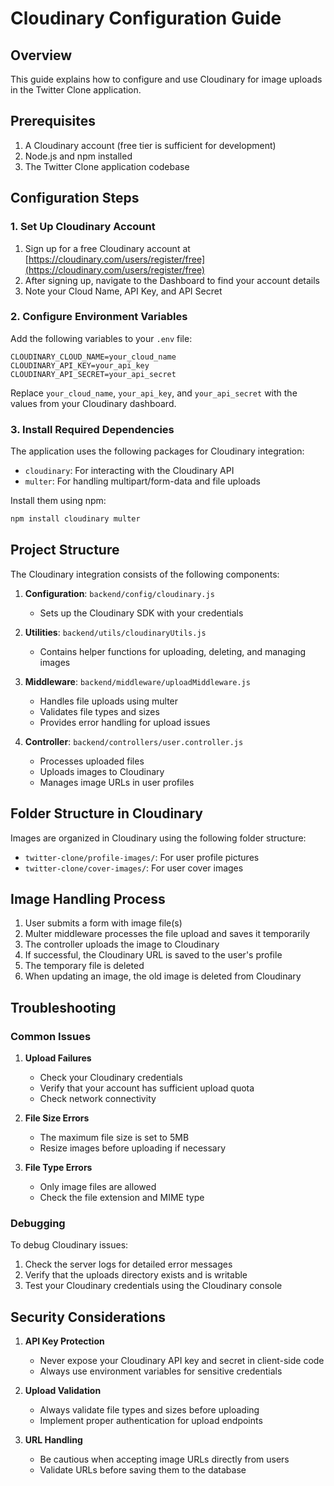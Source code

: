 # Cloudinary Configuration Guide

## Overview

This guide explains how to configure and use Cloudinary for image uploads in the Twitter Clone application.

## Prerequisites

1. A Cloudinary account (free tier is sufficient for development)
2. Node.js and npm installed
3. The Twitter Clone application codebase

## Configuration Steps

### 1. Set Up Cloudinary Account

1. Sign up for a free Cloudinary account at [https://cloudinary.com/users/register/free](https://cloudinary.com/users/register/free)
2. After signing up, navigate to the Dashboard to find your account details
3. Note your Cloud Name, API Key, and API Secret

### 2. Configure Environment Variables

Add the following variables to your `.env` file:

```
CLOUDINARY_CLOUD_NAME=your_cloud_name
CLOUDINARY_API_KEY=your_api_key
CLOUDINARY_API_SECRET=your_api_secret
```

Replace `your_cloud_name`, `your_api_key`, and `your_api_secret` with the values from your Cloudinary dashboard.

### 3. Install Required Dependencies

The application uses the following packages for Cloudinary integration:

- `cloudinary`: For interacting with the Cloudinary API
- `multer`: For handling multipart/form-data and file uploads

Install them using npm:

```bash
npm install cloudinary multer
```

## Project Structure

The Cloudinary integration consists of the following components:

1. **Configuration**: `backend/config/cloudinary.js`

   - Sets up the Cloudinary SDK with your credentials

2. **Utilities**: `backend/utils/cloudinaryUtils.js`

   - Contains helper functions for uploading, deleting, and managing images

3. **Middleware**: `backend/middleware/uploadMiddleware.js`

   - Handles file uploads using multer
   - Validates file types and sizes
   - Provides error handling for upload issues

4. **Controller**: `backend/controllers/user.controller.js`
   - Processes uploaded files
   - Uploads images to Cloudinary
   - Manages image URLs in user profiles

## Folder Structure in Cloudinary

Images are organized in Cloudinary using the following folder structure:

- `twitter-clone/profile-images/`: For user profile pictures
- `twitter-clone/cover-images/`: For user cover images

## Image Handling Process

1. User submits a form with image file(s)
2. Multer middleware processes the file upload and saves it temporarily
3. The controller uploads the image to Cloudinary
4. If successful, the Cloudinary URL is saved to the user's profile
5. The temporary file is deleted
6. When updating an image, the old image is deleted from Cloudinary

## Troubleshooting

### Common Issues

1. **Upload Failures**

   - Check your Cloudinary credentials
   - Verify that your account has sufficient upload quota
   - Check network connectivity

2. **File Size Errors**

   - The maximum file size is set to 5MB
   - Resize images before uploading if necessary

3. **File Type Errors**
   - Only image files are allowed
   - Check the file extension and MIME type

### Debugging

To debug Cloudinary issues:

1. Check the server logs for detailed error messages
2. Verify that the uploads directory exists and is writable
3. Test your Cloudinary credentials using the Cloudinary console

## Security Considerations

1. **API Key Protection**

   - Never expose your Cloudinary API key and secret in client-side code
   - Always use environment variables for sensitive credentials

2. **Upload Validation**

   - Always validate file types and sizes before uploading
   - Implement proper authentication for upload endpoints

3. **URL Handling**
   - Be cautious when accepting image URLs directly from users
   - Validate URLs before saving them to the database
